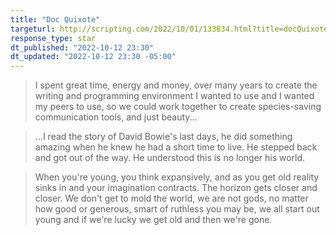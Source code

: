 ```yaml
---
title: "Doc Quixote"
targeturl: http://scripting.com/2022/10/01/133834.html?title=docQuixote
response_type: star
dt_published: "2022-10-12 23:30"
dt_updated: "2022-10-12 23:30 -05:00"
---
```


> I spent great time, energy and money, over many years to create the writing and programming environment I wanted to use and I wanted my peers to use, so we could work together to create species-saving communication tools, and just beauty...

> ...I read the story of David Bowie's last days, he did something amazing when he knew he had a short time to live. He stepped back and got out of the way. He understood this is no longer his world.

> When you're young, you think expansively, and as you get old reality sinks in and your imagination contracts. The horizon gets closer and closer. We don't get to mold the world, we are not gods, no matter how good or generous, smart of ruthless you may be, we all start out young and if we're lucky we get old and then we're gone.